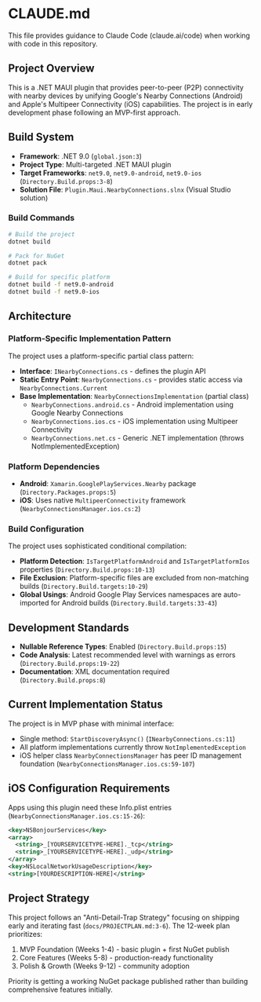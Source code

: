 # CLAUDE.md

This file provides guidance to Claude Code (claude.ai/code) when working with code in this repository.

## Project Overview

This is a .NET MAUI plugin that provides peer-to-peer (P2P) connectivity with nearby devices by unifying Google's Nearby Connections (Android) and Apple's Multipeer Connectivity (iOS) capabilities. The project is in early development phase following an MVP-first approach.

## Build System

- **Framework**: .NET 9.0 (`global.json:3`)
- **Project Type**: Multi-targeted .NET MAUI plugin
- **Target Frameworks**: `net9.0`, `net9.0-android`, `net9.0-ios` (`Directory.Build.props:3-8`)
- **Solution File**: `Plugin.Maui.NearbyConnections.slnx` (Visual Studio solution)

### Build Commands

```bash
# Build the project
dotnet build

# Pack for NuGet
dotnet pack

# Build for specific platform
dotnet build -f net9.0-android
dotnet build -f net9.0-ios
```

## Architecture

### Platform-Specific Implementation Pattern

The project uses a platform-specific partial class pattern:

- **Interface**: `INearbyConnections.cs` - defines the plugin API
- **Static Entry Point**: `NearbyConnections.cs` - provides static access via `NearbyConnections.Current`
- **Base Implementation**: `NearbyConnectionsImplementation` (partial class)
  - `NearbyConnections.android.cs` - Android implementation using Google Nearby Connections
  - `NearbyConnections.ios.cs` - iOS implementation using Multipeer Connectivity
  - `NearbyConnections.net.cs` - Generic .NET implementation (throws NotImplementedException)

### Platform Dependencies

- **Android**: `Xamarin.GooglePlayServices.Nearby` package (`Directory.Packages.props:5`)
- **iOS**: Uses native `MultipeerConnectivity` framework (`NearbyConnectionsManager.ios.cs:2`)

### Build Configuration

The project uses sophisticated conditional compilation:

- **Platform Detection**: `IsTargetPlatformAndroid` and `IsTargetPlatformIos` properties (`Directory.Build.props:10-13`)
- **File Exclusion**: Platform-specific files are excluded from non-matching builds (`Directory.Build.targets:10-29`)
- **Global Usings**: Android Google Play Services namespaces are auto-imported for Android builds (`Directory.Build.targets:33-43`)

## Development Standards

- **Nullable Reference Types**: Enabled (`Directory.Build.props:15`)
- **Code Analysis**: Latest recommended level with warnings as errors (`Directory.Build.props:19-22`)
- **Documentation**: XML documentation required (`Directory.Build.props:8`)

## Current Implementation Status

The project is in MVP phase with minimal interface:
- Single method: `StartDiscoveryAsync()` (`INearbyConnections.cs:11`)
- All platform implementations currently throw `NotImplementedException`
- iOS helper class `NearbyConnectionsManager` has peer ID management foundation (`NearbyConnectionsManager.ios.cs:59-107`)

## iOS Configuration Requirements

Apps using this plugin need these Info.plist entries (`NearbyConnectionsManager.ios.cs:15-26`):

```xml
<key>NSBonjourServices</key>
<array>
  <string>_[YOURSERVICETYPE-HERE]._tcp</string>
  <string>_[YOURSERVICETYPE-HERE]._udp</string>
</array>
<key>NSLocalNetworkUsageDescription</key>
<string>[YOURDESCRIPTION-HERE]</string>
```

## Project Strategy

This project follows an "Anti-Detail-Trap Strategy" focusing on shipping early and iterating fast (`docs/PROJECTPLAN.md:3-6`). The 12-week plan prioritizes:
1. MVP Foundation (Weeks 1-4) - basic plugin + first NuGet publish
2. Core Features (Weeks 5-8) - production-ready functionality
3. Polish & Growth (Weeks 9-12) - community adoption

Priority is getting a working NuGet package published rather than building comprehensive features initially.